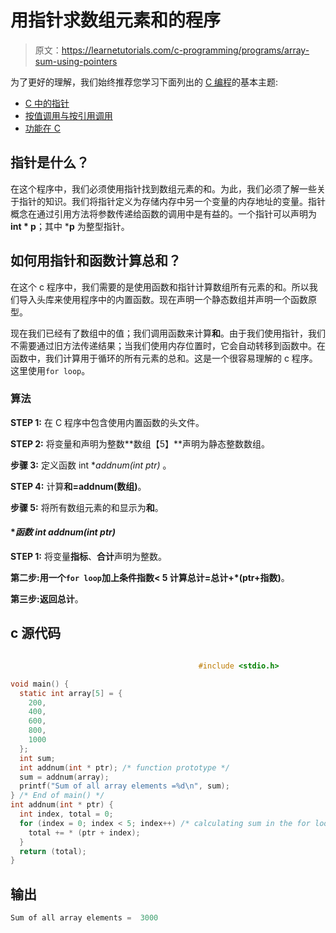 # 用指针求数组元素和的程序

> 原文：<https://learnetutorials.com/c-programming/programs/array-sum-using-pointers>

为了更好的理解，我们始终推荐您学习下面列出的 [C 编程](../ "C programming")的基本主题:

*   [C 中的指针](../../c-programming/pointers)
*   [按值调用与按引用调用](../../c-programming/call-by-value-and-call-by-reference)
*   [功能在 C](../../c-programming/functions)

## 指针是什么？

在这个程序中，我们必须使用指针找到数组元素的和。为此，我们必须了解一些关于指针的知识。我们将指针定义为存储内存中另一个变量的内存地址的变量。指针概念在通过引用方法将参数传递给函数的调用中是有益的。一个指针可以声明为**int * p**；其中 ***p** 为整型指针。

## 如何用指针和函数计算总和？

在这个 c 程序中，我们需要的是使用函数和指针计算数组所有元素的和。所以我们导入头库来使用程序中的内置函数。现在声明一个静态数组并声明一个函数原型。

现在我们已经有了数组中的值；我们调用函数来计算**和**。由于我们使用指针，我们不需要通过旧方法传递结果；当我们使用内存位置时，它会自动转移到函数中。在函数中，我们计算用于循环的所有元素的总和。这是一个很容易理解的 c 程序。这里使用`for loop`。

### 算法

**STEP 1:** 在 C 程序中包含使用内置函数的头文件。

**STEP 2:** 将变量和声明为整数**数组【5】**声明为静态整数数组。

**步骤 3:** 定义函数 int **addnum(int *ptr)** 。

**STEP 4:** 计算**和=addnum(数组)**。

**步骤 5:** 将所有数组元素的和显示为**和**。

#### **函数 int addnum(int *ptr)**

**STEP 1:** 将变量**指标**、**合计**声明为整数。

**第二步:**用一个`for loop`加上条件指数< 5 计算**总计=总计+*(ptr+指数)**。

**第三步:**返回**总计**。

## c 源代码

```c

                                          #include <stdio.h>

void main() {
  static int array[5] = {
    200,
    400,
    600,
    800,
    1000
  };
  int sum;
  int addnum(int * ptr); /* function prototype */
  sum = addnum(array);
  printf("Sum of all array elements =%d\n", sum);
} /* End of main() */
int addnum(int * ptr) {
  int index, total = 0;
  for (index = 0; index < 5; index++) /* calculating sum in the for loop */ {
    total += * (ptr + index);
  }
  return (total);
}

```

## 输出

```c
Sum of all array elements =  3000
```